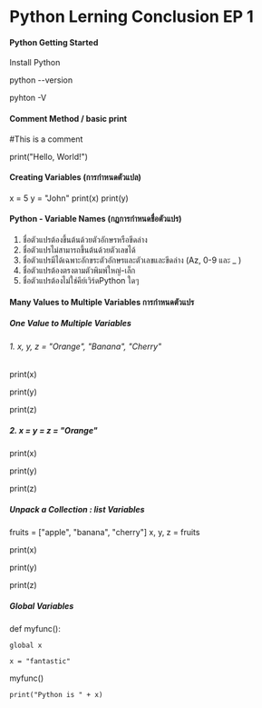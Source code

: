 # Python Lerning Conclusion EP 1

#### Python Getting Started

Install Python

python --version

pyhton -V

#### Comment Method / basic print 

#This is a comment

print("Hello, World!")


#### Creating Variables (การกำหนดตัวแปล)
x = 5
y = "John"
print(x)
print(y)

#### Python - Variable Names (กฏการกำหนดชื่อตัวแปร)
1. ชื่อตัวแปรต้องขึ้นต้นด้วยตัวอักษรหรือขีดล่าง
2. ชื่อตัวแปรไม่สามารถขึ้นต้นด้วยตัวเลขได้
3. ชื่อตัวแปรมีได้เฉพาะอักขระตัวอักษรและตัวเลขและขีดล่าง (Az, 0-9 และ _ )
4. ชื่อตัวแปรต้องตรงตามตัวพิมพ์ใหญ่-เล็ก
5. ชื่อตัวแปรต้องไม่ใช่คีย์เวิร์ดPython ใดๆ

#### Many Values to Multiple Variables การกำหนดตัวแปร

##### One Value to Multiple Variables
###### 1. x, y, z = "Orange", "Banana", "Cherry"

print(x)

print(y)

print(z)

##### 2. x = y = z = "Orange"

print(x)

print(y)

print(z)

##### Unpack a Collection : list Variables
fruits = ["apple", "banana", "cherry"]
x, y, z = fruits

print(x)

print(y)

print(z)


##### Global Variables

  def myfunc():
  
    global x
  
    x = "fantastic"

  myfunc()
  
    print("Python is " + x)


